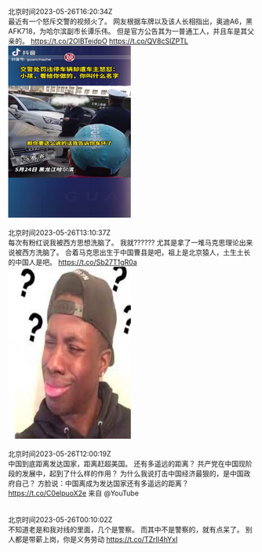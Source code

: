 北京时间2023-05-26T16:20:34Z<br>最近有一个怒斥交警的视频火了。
网友根据车牌以及该人长相指出，奥迪A6，黑AFK718，为哈尔滨副市长谭乐伟。
但是官方公告其为一普通工人，并且车是其父亲的。 https://t.co/2OlBTeidpO https://t.co/QV8cSlZPTL<br><img src='/temp/video/2023/u-Month-5/ay-Day-26/torontobigface/1662010826201628675_0.jpg' width='250' height='350'><br><br>北京时间2023-05-26T13:10:37Z<br>每次有粉红说我被西方思想洗脑了。
我就??????
尤其是拿了一堆马克思理论出来说被西方洗脑了。
合着马克思出生于中国曹县是吧，祖上是北京猿人，土生土长的中国人是吧。 https://t.co/Sb27T1gR0a<br><img src='/temp/image/2023/u-Month-5/1661963024100626435_0.jpg' width='250' height='350'><br><br>北京时间2023-05-26T12:00:19Z<br>中国到底距离发达国家，距离赶超美国。
还有多遥远的距离？
共产党在中国现阶段的发展中，起到了什么样的作用？
为什么我说打击中国经济最狠的，是中国政府自己？
方脸说：中国离成为发达国家还有多遥远的距离？https://t.co/C0elpuoX2e 来自 @YouTube<br><br><br>北京时间2023-05-26T00:10:02Z<br>不知道老是和我对线的里面，几个是警察。
而其中不是警察的，就有点呆了。
别人都是带薪上岗，你是义务劳动 https://t.co/TZrlI4hYxI<br><br><br>